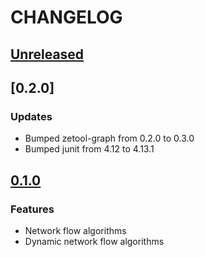 # CHANGELOG

## [Unreleased]

## [0.2.0]

### Updates

- Bumped zetool-graph from 0.2.0 to 0.3.0
- Bumped junit from 4.12 to 4.13.1

## [0.1.0]

### Features

- Network flow algorithms
- Dynamic network flow algorithms

[Unreleased]: https://github.com/zetool/network-flow/compare/network-flow-0.1.0...HEAD
[0.1.0]: https://github.com/zetool/network-flow/compare/c810272472b9961a627d51cf1247e5e61128f13d...network-flow-0.1.0

